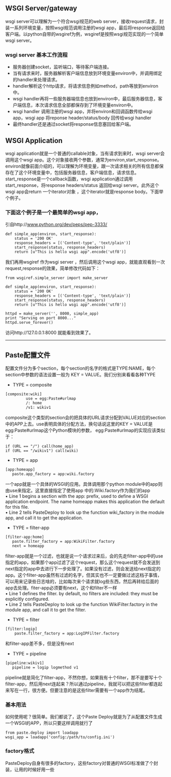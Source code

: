 ## WSGI Server/gateway

wsgi server可以理解为一个符合wsgi规范的web server，接收request请求，封装一系列环境变量，按照wsgi规范调用注册的wsgi app，最后将response返回给客户端。以python自带的wsgiref为例，wsgiref是按照wsgi规范实现的一个简单wsgi server。
### wsgi server 基本工作流程

-  服务器创建socket，监听端口，等待客户端连接。
-  当有请求来时，服务器解析客户端信息放到环境变量environ中，并调用绑定的handler来处理请求。
-  handler解析这个http请求，将请求信息例如method，path等放到environ中。
-  wsgi handler再将一些服务器端信息也放到environ中，最后服务器信息，客户端信息，本次请求信息全部都保存到了环境变量environ中。
-  wsgi handler 调用注册的wsgi app，并将environ和回调函数传给wsgi app，wsgi app 将reponse header/status/body 回传给wsgi handler
-  最终handler还是通过socket将response信息塞回给客户端。

## WSGI Application
wsgi application就是一个普通的callable对象，当有请求到来时，wsgi server会调用这个wsgi app。这个对象接收两个参数，通常为environ,start_response。environ就像前面介绍的，可以理解为环境变量，跟一次请求相关的所有信息都保存在了这个环境变量中，包括服务器信息，客户端信息，请求信息。start_response是一个callback函数，wsgi application通过调用start_response，将response headers/status 返回给wsgi server。此外这个wsgi app会return 一个iterator对象 ，这个iterator就是response body。下面举个例子。
###  下面这个例子是一个最简单的wsgi app，
 引自http://www.python.org/dev/peps/pep-3333/


```
def simple_app(environ, start_response):
    status = '200 OK'
    response_headers = [('Content-type', 'text/plain')]
    start_response(status, response_headers)
    return [u"This is hello wsgi app".encode('utf8')]
```


我们再用wsgiref 作为wsgi server ，然后调用这个wsgi app，就能直观看到一次request,response的效果，简单修改代码如下：


```
from wsgiref.simple_server import make_server

def simple_app(environ, start_response):
    status = '200 OK'
    response_headers = [('Content-type', 'text/plain')]
    start_response(status, response_headers)
    return [u"This is hello wsgi app".encode('utf8')]

httpd = make_server('', 8000, simple_app)
print "Serving on port 8000..."
httpd.serve_forever()
```


访问http://127.0.0.1:8000 就能看到效果了。

---
## Paste配置文件
配置文件分为多个section，每个section的名字的格式是TYPE:NAME，每个section中参数的语法设置一般为 KEY = VALUE。我们分别来看看各种TYPE

- TYPE = composite

```
[composite:wiki]
         use = egg:Paste#urlmap
         /: home
         /v1: wikiv1
```


composite这个类型的section会的把具体的URL请求分配到VALUE对应的section中的APP上去。use表明具体的分配方法，换句话说这里的KEY = VALUE是egg:Paste#urlmap这个Python模块的参数， egg:Paste#urlmap的实现应该类似于：

```
if (URL == "/") call(home_app)
if (URL == "/wikiv1") call(wiki)
```


- TYPE = app

```
[app:homeapp]
   paste.app_factory = app:wiki.factory
```


一个app就是一个具体的WSGI的应用。具体调用那个python module中的app则由use来指定。这里直接指定了使用app 中的:Wiki.factory作为我们的app    
•	Line 1 begins a section with the app: prefix, used to define a WSGI application endpoint. The name homeapp makes this application the default for this file.    
•	Line 2 tells PasteDeploy to look up the function wiki_factory in the module app, and call it to get the application.
- TYPE = filter-app

```
[filter-app:home]
   paste.filter_factory = app:WikiFilter.factory
   next = homeapp
```


filter-app就是一个过滤，也就是说一个请求过来后，会的先走filter-app中的use指定的app，如果那个app过滤了这个request，那么这个request就不会发送到next指定的app中去进行下一步处理了。如果没有过滤，则会发送给next指定的app。这个filter-app虽然有过滤的名字，但其实也不一定要做过滤这档子事情，可以用来记录些日志啥的，比如每次来个请求就log些东西，然后再转给后面的app去处理。fiter-app必须要有next，这个和filter不一样    
•	Line 1 defines the filter. by default, no filters are included: they must be explicitly configured.    
•	Line 2 tells PasteDeploy to look up the function WikiFilter.factory in the module app, and call it to get the filter.

- TYPE = filter

```
[filter:logip]
    paste.filter_factory = app:LogIPFilter.factory
```


  和filter-app差不多，但是没有next

- TYPE = pipeline

```
[pipeline:wikiv1]
   pipeline = logip logmethod v1
```


pipeline就是简化了filter-app，不然你想，如果我有十个filter，那不是要写十个filter-app，然后用next连起来？所以通过pipeline，我就可以把这些filter都连起来写在一行，很方便。但要注意的是这些filter需要有一个app作为结尾。

### 基本用法
如何使用呢？很简单。我们都说了，这个Paste Deploy就是为了从配置文件生成一个WSGI的APP，所以只要这样调用就行了


```
from paste.deploy import loadapp
wsgi_app = loadapp('config:/path/to/config.ini')
```


### factory格式
PasteDeploy自身有很多的factory，这些factory对普通的WSGI标准做了个封装，让用的时候好用一些
